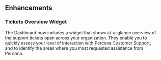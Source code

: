 ## Enhancements

### Tickets Overview Widget
 The Dashboard now includes a widget that shows at-a-glance overview of the support tickets open across your organization. They enable you to quickly assess your level of interaction with Percona Customer Support, and to identify the areas where you most requested assistance from Percona. 
 


